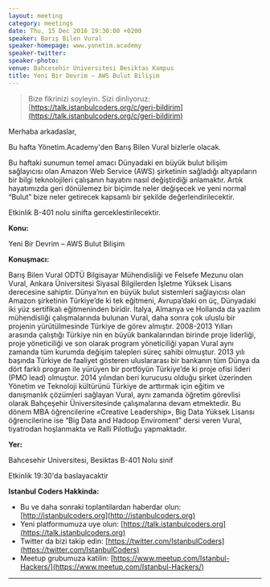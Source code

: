 ```yaml
---
layout: meeting
category: meetings
date: Thu, 15 Dec 2016 19:30:00 +0200
speaker: Barış Bilen Vural
speaker-homepage: www.yonetim.academy
speaker-twitter:
speaker-photo:
venue: Bahcesehir Universitesi Besiktas Kampus
title: Yeni Bir Devrim – AWS Bulut Bilişim
---
```


> Bize fikrinizi soyleyin. Sizi dinliyoruz: [https://talk.istanbulcoders.org/c/geri-bildirim](https://talk.istanbulcoders.org/c/geri-bildirim)

Merhaba arkadaslar,

Bu hafta Yönetim.Academy'den Barış Bilen Vural bizlerle olacak.

Bu haftaki sunumun temel amacı Dünyadaki en büyük bulut bilişim sağlayıcısı olan Amazon Web Service (AWS) şirketinin sağladığı altyapıların bir bilgi teknolojileri çalışanın hayatını nasıl değiştirdiği anlamaktır. Artık hayatımızda geri dönülemez bir biçimde neler değişecek ve yeni normal “Bulut” bize neler getirecek kapsamlı bir şekilde değerlendirilecektir. 

Etkinlik B-401 nolu sinifta gerceklestirilecektir.

**Konu:**

Yeni Bir Devrim – AWS Bulut Bilişim

**Konuşmacı:**

Barış Bilen Vural
ODTÜ Bilgisayar Mühendisliği ve Felsefe Mezunu olan Vural, Ankara Üniversitesi Siyasal Bilgilerden İşletme Yüksek Lisans derecesine sahiptir. Dünya’nın en büyük bulut sistemleri sağlayıcısı olan Amazon şirketinin Türkiye’de ki tek eğitmeni, Avrupa’daki on üç, Dünyadaki iki yüz sertifikalı eğitmeninden biridir.
İtalya, Almanya ve Hollanda da yazılım mühendisliği çalışmalarında bulunan Vural, daha sonra çok uluslu bir projenin yürütülmesinde Türkiye de görev almıştır. 2008-2013 Yılları arasında çalıştığı Türkiye nin en büyük bankalarından birinde proje liderliği, proje yöneticiliği ve son olarak program yöneticiliği yapan Vural aynı zamanda tüm kurumda değişim talepleri süreç sahibi olmuştur. 2013 yılı başında Türkiye de faaliyet gösteren uluslararası bir bankanın tüm Dünya da dört farklı program ile yürüyen bir portföyün Türkiye’de ki proje ofisi lideri (PMO lead) olmuştur. 2014 yılından beri kurucusu olduğu şirket üzerinden Yönetim ve Teknoloji kültürünü Türkiye de arttırmak için eğitim ve danışmanlık çözümleri sağlayan Vural, aynı zamanda öğretim görevlisi olarak Bahçeşehir Üniversitesinde çalışmalarına devam etmektedir. Bu dönem MBA öğrencilerine «Creative Leadership», Big Data Yüksek Lisansı öğrencilerine ise “Big Data and Hadoop Enviroment” dersi veren Vural, tiyatrodan hoşlanmakta ve Ralli Pilotluğu yapmaktadır.

**Yer:**

Bahcesehir Universitesi, Besiktas B-401 Nolu sinif

Etkinlik 19:30'da baslayacaktir

**Istanbul Coders Hakkinda:**

- Bu ve daha sonraki toplantilardan haberdar olun: [http://istanbulcoders.org](http://istanbulcoders.org)
- Yeni platformumuza uye olun: [https://talk.istanbulcoders.org](https://talk.istanbulcoders.org)
- Twitter da bizi takip edin: [https://twitter.com/IstanbulCoders](https://twitter.com/IstanbulCoders)
- Meetup grubumuza katilin: [https://www.meetup.com/Istanbul-Hackers/](https://www.meetup.com/Istanbul-Hackers/)

----

